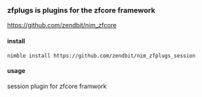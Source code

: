 ### zfplugs is plugins for the zfcore framework
https://github.com/zendbit/nim_zfcore

#### install
```
nimble install https://github.com/zendbit/nim_zfplugs_session
```

#### usage
session plugin for zfcore framwork
